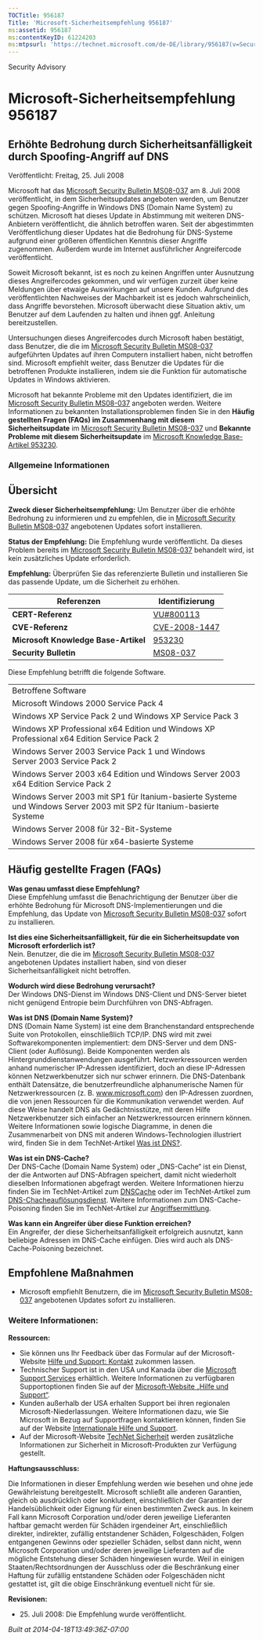 ```yaml
---
TOCTitle: 956187
Title: 'Microsoft-Sicherheitsempfehlung 956187'
ms:assetid: 956187
ms:contentKeyID: 61224203
ms:mtpsurl: 'https://technet.microsoft.com/de-DE/library/956187(v=Security.10)'
---
```


Security Advisory

Microsoft-Sicherheitsempfehlung 956187
======================================

Erhöhte Bedrohung durch Sicherheitsanfälligkeit durch Spoofing-Angriff auf DNS
------------------------------------------------------------------------------

Veröffentlicht: Freitag, 25. Juli 2008

Microsoft hat das [Microsoft Security Bulletin MS08-037](http://go.microsoft.com/fwlink/?linkid=119620) am 8. Juli 2008 veröffentlicht, in dem Sicherheitsupdates angeboten werden, um Benutzer gegen Spoofing-Angriffe in Windows DNS (Domain Name System) zu schützen. Microsoft hat dieses Update in Abstimmung mit weiteren DNS-Anbietern veröffentlicht, die ähnlich betroffen waren. Seit der abgestimmten Veröffentlichung dieser Updates hat die Bedrohung für DNS-Systeme aufgrund einer größeren öffentlichen Kenntnis dieser Angriffe zugenommen. Außerdem wurde im Internet ausführlicher Angreifercode veröffentlicht.

Soweit Microsoft bekannt, ist es noch zu keinen Angriffen unter Ausnutzung dieses Angreifercodes gekommen, und wir verfügen zurzeit über keine Meldungen über etwaige Auswirkungen auf unsere Kunden. Aufgrund des veröffentlichten Nachweises der Machbarkeit ist es jedoch wahrscheinlich, dass Angriffe bevorstehen. Microsoft überwacht diese Situation aktiv, um Benutzer auf dem Laufenden zu halten und ihnen ggf. Anleitung bereitzustellen.

Untersuchungen dieses Angreifercodes durch Microsoft haben bestätigt, dass Benutzer, die die im [Microsoft Security Bulletin MS08-037](http://go.microsoft.com/fwlink/?linkid=119620) aufgeführten Updates auf ihren Computern installiert haben, nicht betroffen sind. Microsoft empfiehlt weiter, dass Benutzer die Updates für die betroffenen Produkte installieren, indem sie die Funktion für automatische Updates in Windows aktivieren.

Microsoft hat bekannte Probleme mit den Updates identifiziert, die im [Microsoft Security Bulletin MS08-037](http://go.microsoft.com/fwlink/?linkid=119620) angeboten werden. Weitere Informationen zu bekannten Installationsproblemen finden Sie in den **Häufig gestellten Fragen (FAQs) im Zusammenhang mit diesem Sicherheitsupdate** im [Microsoft Security Bulletin MS08-037](http://go.microsoft.com/fwlink/?linkid=119620) und **Bekannte Probleme mit diesem Sicherheitsupdate** im [Microsoft Knowledge Base-Artikel 953230](http://support.microsoft.com/kb/953230).

### Allgemeine Informationen

Übersicht
---------

**Zweck dieser Sicherheitsempfehlung:** Um Benutzer über die erhöhte Bedrohung zu informieren und zu empfehlen, die in [Microsoft Security Bulletin MS08-037](http://go.microsoft.com/fwlink/?linkid=119620) angebotenen Updates sofort installieren.

**Status der Empfehlung:** Die Empfehlung wurde veröffentlicht. Da dieses Problem bereits im [Microsoft Security Bulletin MS08-037](http://go.microsoft.com/fwlink/?linkid=119620) behandelt wird, ist kein zusätzliches Update erforderlich.

**Empfehlung:** Überprüfen Sie das referenzierte Bulletin und installieren Sie das passende Update, um die Sicherheit zu erhöhen.

| Referenzen                           | Identifizierung                                                                  |
|--------------------------------------|----------------------------------------------------------------------------------|
| **CERT-Referenz**                    | [VU\#800113](http://www.kb.cert.org/vuls/id/800113)                              |
| **CVE-Referenz**                     | [CVE-2008-1447](http://www.cve.mitre.org/cgi-bin/cvename.cgi?name=cve-2008-1447) |
| **Microsoft Knowledge Base-Artikel** | [953230](http://support.microsoft.com/kb/953230)                                 |
| **Security Bulletin**                | [MS08-037](http://go.microsoft.com/fwlink/?linkid=119620)                        |

Diese Empfehlung betrifft die folgende Software.

|                                                                                                                       |
|-----------------------------------------------------------------------------------------------------------------------|
| Betroffene Software                                                                                                   |
| Microsoft Windows 2000 Service Pack 4                                                                                 |
| Windows XP Service Pack 2 und Windows XP Service Pack 3                                                               |
| Windows XP Professional x64 Edition und Windows XP Professional x64 Edition Service Pack 2                            |
| Windows Server 2003 Service Pack 1 und Windows Server 2003 Service Pack 2                                             |
| Windows Server 2003 x64 Edition und Windows Server 2003 x64 Edition Service Pack 2                                    |
| Windows Server 2003 mit SP1 für Itanium-basierte Systeme und Windows Server 2003 mit SP2 für Itanium-basierte Systeme |
| Windows Server 2008 für 32-Bit-Systeme                                                                                |
| Windows Server 2008 für x64-basierte Systeme                                                                          |

Häufig gestellte Fragen (FAQs)
------------------------------

**Was genau umfasst diese Empfehlung?**  
Diese Empfehlung umfasst die Benachrichtigung der Benutzer über die erhöhte Bedrohung für Microsoft DNS-Implementierungen und die Empfehlung, das Update von [Microsoft Security Bulletin MS08-037](http://go.microsoft.com/fwlink/?linkid=119620) sofort zu installieren.

**Ist dies eine Sicherheitsanfälligkeit, für die ein Sicherheitsupdate von Microsoft erforderlich ist?**  
Nein. Benutzer, die die im [Microsoft Security Bulletin MS08-037](http://go.microsoft.com/fwlink/?linkid=119620) angebotenen Updates installiert haben, sind von dieser Sicherheitsanfälligkeit nicht betroffen.

**Wodurch wird diese Bedrohung verursacht?**  
Der Windows DNS-Dienst im Windows DNS-Client und DNS-Server bietet nicht genügend Entropie beim Durchführen von DNS-Abfragen.

**Was ist DNS (Domain Name System)?**  
DNS (Domain Name System) ist eine dem Branchenstandard entsprechende Suite von Protokollen, einschließlich TCP/IP. DNS wird mit zwei Softwarekomponenten implementiert: dem DNS-Server und dem DNS-Client (oder Auflösung). Beide Komponenten werden als Hintergrunddienstanwendungen ausgeführt. Netzwerkressourcen werden anhand numerischer IP-Adressen identifiziert, doch an diese IP-Adressen können Netzwerkbenutzer sich nur schwer erinnern. Die DNS-Datenbank enthält Datensätze, die benutzerfreundliche alphanumerische Namen für Netzwerkressourcen (z. B. www.microsoft.com) den IP-Adressen zuordnen, die von jenen Ressourcen für die Kommunikation verwendet werden. Auf diese Weise handelt DNS als Gedächtnisstütze, mit deren Hilfe Netzwerkbenutzer sich einfacher an Netzwerkressourcen erinnern können. Weitere Informationen sowie logische Diagramme, in denen die Zusammenarbeit von DNS mit anderen Windows-Technologien illustriert wird, finden Sie in dem TechNet-Artikel [Was ist DNS?](http://technet2.microsoft.com/windowsserver/en/library/ff937311-03ce-4d04-b72c-b39c4d51cb361033.mspx).

**Was ist ein DNS-Cache?**  
Der DNS-Cache (Domain Name System) oder „DNS-Cache“ ist ein Dienst, der die Antworten auf DNS-Abfragen speichert, damit nicht wiederholt dieselben Informationen abgefragt werden. Weitere Informationen hierzu finden Sie im TechNet-Artikel zum [DNSCache](http://www.microsoft.com/technet/prodtechnol/windows2000serv/reskit/regentry/30643.mspx?mfr=true) oder im TechNet-Artikel zum [DNS-Chacheauflösungsdienst](http://www.microsoft.com/technet/prodtechnol/windows2000serv/reskit/cnet/cnbc_imp_qxht.mspx?mfr=true). Weitere Informationen zum DNS-Cache-Poisoning finden Sie im TechNet-Artikel zur [Angriffsermittlung](http://www.microsoft.com/technet/isa/2004/help/fw_alertattack.mspx?mfr=true).

**Was kann ein Angreifer über diese Funktion erreichen?**  
Ein Angreifer, der diese Sicherheitsanfälligkeit erfolgreich ausnutzt, kann beliebige Adressen im DNS-Cache einfügen. Dies wird auch als DNS-Cache-Poisoning bezeichnet.

Empfohlene Maßnahmen
--------------------

-   Microsoft empfiehlt Benutzern, die im [Microsoft Security Bulletin MS08-037](http://go.microsoft.com/fwlink/?linkid=119620) angebotenen Updates sofort zu installieren.

### Weitere Informationen:

**Ressourcen:**

-   Sie können uns Ihr Feedback über das Formular auf der Microsoft-Website [Hilfe und Support: Kontakt](https://support.microsoft.com/common/survey.aspx?scid=sw;en;1257&showpage=1&ws=technet&sd=tech) zukommen lassen.
-   Technischer Support ist in den USA und Kanada über die [Microsoft Support Services](http://go.microsoft.com/fwlink/?linkid=21131) erhältlich. Weitere Informationen zu verfügbaren Supportoptionen finden Sie auf der [Microsoft-Website „Hilfe und Support“](http://support.microsoft.com/).
-   Kunden außerhalb der USA erhalten Support bei ihren regionalen Microsoft-Niederlassungen. Weitere Informationen dazu, wie Sie Microsoft in Bezug auf Supportfragen kontaktieren können, finden Sie auf der Website [Internationale Hilfe und Support](http://go.microsoft.com/fwlink/?linkid=21155).
-   Auf der Microsoft-Website [TechNet Sicherheit](http://www.microsoft.com/germany/technet/sicherheit/default.mspx) werden zusätzliche Informationen zur Sicherheit in Microsoft-Produkten zur Verfügung gestellt.

**Haftungsausschluss:**

Die Informationen in dieser Empfehlung werden wie besehen und ohne jede Gewährleistung bereitgestellt. Microsoft schließt alle anderen Garantien, gleich ob ausdrücklich oder konkludent, einschließlich der Garantien der Handelsüblichkeit oder Eignung für einen bestimmten Zweck aus. In keinem Fall kann Microsoft Corporation und/oder deren jeweilige Lieferanten haftbar gemacht werden für Schäden irgendeiner Art, einschließlich direkter, indirekter, zufällig entstandener Schäden, Folgeschäden, Folgen entgangenen Gewinns oder spezieller Schäden, selbst dann nicht, wenn Microsoft Corporation und/oder deren jeweilige Lieferanten auf die mögliche Entstehung dieser Schäden hingewiesen wurde. Weil in einigen Staaten/Rechtsordnungen der Ausschluss oder die Beschränkung einer Haftung für zufällig entstandene Schäden oder Folgeschäden nicht gestattet ist, gilt die obige Einschränkung eventuell nicht für sie.

**Revisionen:**

-   25. Juli 2008: Die Empfehlung wurde veröffentlicht.

*Built at 2014-04-18T13:49:36Z-07:00*
